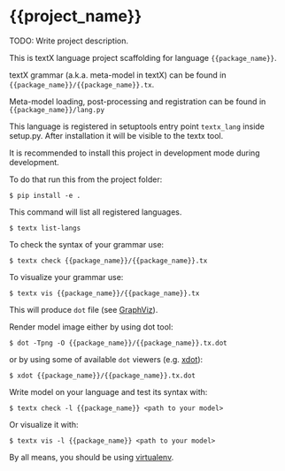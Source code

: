 # {{project_name}}

TODO: Write project description.

This is textX language project scaffolding for language `{{package_name}}`.

textX grammar (a.k.a. meta-model in textX) can be found in
`{{package_name}}/{{package_name}}.tx`.

Meta-model loading, post-processing and registration can be found in
`{{package_name}}/lang.py`

This language is registered in setuptools entry point `textx_lang` inside setup.py.
After installation it will be visible to the textx tool.

It is recommended to install this project in development mode during
development.

To do that run this from the project folder:

    $ pip install -e .

This command will list all registered languages.

    $ textx list-langs

To check the syntax of your grammar use:

    $ textx check {{package_name}}/{{package_name}}.tx

To visualize your grammar use:

    $ textx vis {{package_name}}/{{package_name}}.tx

This will produce `dot` file (see [GraphViz](http://graphviz.org/)).

Render model image either by using dot tool:

    $ dot -Tpng -O {{package_name}}/{{package_name}}.tx.dot

or by using some of available `dot` viewers (e.g.
[xdot](https://github.com/jrfonseca/xdot.py)):

    $ xdot {{package_name}}/{{package_name}}.tx.dot


Write model on your language and test its syntax with:

    $ textx check -l {{package_name}} <path to your model>

Or visualize it with:

    $ textx vis -l {{package_name}} <path to your model>


By all means, you should be using
[virtualenv](https://github.com/pypa/virtualenv).


